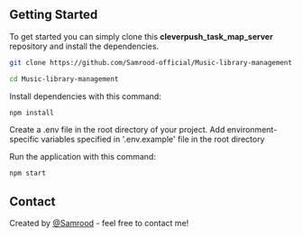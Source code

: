 ## Getting Started 
To get started you can simply clone this **cleverpush_task_map_server** repository and install the dependencies.
```bash
git clone https://github.com/Samrood-official/Music-library-management.git

cd Music-library-management
```

Install dependencies with this command:
```bash
npm install
```

Create a .env file in the root directory of your project. Add environment-specific variables specified in '.env.example' file in the root directory

Run the application with this command:
```bash
npm start
```

## Contact
Created by [@Samrood](https://www.linkedin.com/in/samrood-a-93b148227/) - feel free to contact me!
